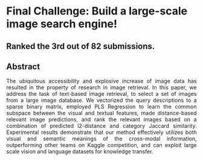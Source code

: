# Final Challenge: Build a large-scale image search engine!

## Ranked the 3rd out of 82 submissions.

## Abstract

<p style="text-align:justify">
The ubiquitous accessibility and explosive increase of image data has resulted in the property of research in image retrieval. In this paper, we address the task of text-based image retrieval, to select a set of images from a large image database. We vectorized the query descriptions to a sparse binary matrix, employed PLS Regression to learn the common subspace between the visual and textual features, made distance-based relevant image predictions, and rank the relevant images based on a combination of predicted l2-distance and category Jaccard similarity. Experimental results demonstrate that our method effectively utilizes both visual and semantic meanings of the cross-modal information, outperforming other teams on Kaggle competition, and can exploit large scale vision and language datasets for knowledge transfer.
</p>
